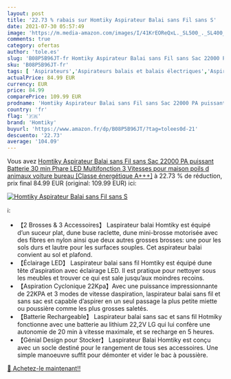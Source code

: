 ```yaml
---
layout: post
title: '22.73 % rabais sur Homtiky Aspirateur Balai sans Fil sans S'
date: 2021-07-30 05:57:49
image: 'https://m.media-amazon.com/images/I/41KrEOReQxL._SL500_._SL400_.jpg'
comments: true
category: ofertas
author: 'tole.es'
slug: 'B08P5B96JT-fr Homtiky Aspirateur Balai sans Fil sans Sac 22000 PA...'
sku: 'B08P5B96JT-fr'
tags: [ 'Aspirateurs','Aspirateurs balais et balais électriques','Aspirateurs, entretien des sols et nettoyeurs de vitres','Cuisine et Maison','homtiky', ]
actualPrice: 84.99 EUR
currency: EUR
price: 84.99
comparePrice: 109.99 EUR
prodname: 'Homtiky Aspirateur Balai sans Fil sans Sac 22000 PA puissant  Batterie 30 min  Phare LED  Multifonction  3 Vitesses  pour maison  poils d animaux  voiture  bureau [Classe énergétique A+++]'
country: 'fr'
flag: '🇫🇷'
brand: 'Homtiky'
buyurl: 'https://www.amazon.fr/dp/B08P5B96JT/?tag=tolees0d-21'
descuento: '22.73'
average: '104.09'
---
```


Vous avez [Homtiky Aspirateur Balai sans Fil sans Sac 22000 PA puissant  Batterie 30 min  Phare LED  Multifonction  3 Vitesses  pour maison  poils d animaux  voiture  bureau [Classe énergétique A+++]](https://www.amazon.fr/dp/B08P5B96JT/?tag=tolees0d-21)  à  22.73 % de réduction, prix final  84.99 EUR (original: 109.99 EUR) ici:

[![Homtiky Aspirateur Balai sans Fil sans S](https://m.media-amazon.com/images/I/41KrEOReQxL._SL500_._SL400_.jpg)](https://www.amazon.fr/dp/B08P5B96JT/?tag=tolees0d-21)

ℹ️:

- 【2 Brosses & 3 Accessoires】 Laspirateur balai Homtiky est équipé d’un suceur plat, dune buse raclette, dune mini-brosse motorisée avec des fibres en nylon ainsi que deux autres grosses brosses: une pour les sols durs et lautre pour les surfaces souples. Cet aspirateur balai convient au sol et plafond.
- 【Éclairage LED】 Laspirateur balai sans fil Homtiky est équipé dune tête d’aspiration avec éclairage LED. Il est pratique pour nettoyer sous les meubles et trouver ce qui est sale jusqu’aux moindres recoins.
- 【Aspiration Cyclonique 22Kpa】Avec une puissance impressionnante de 22KPA et 3 modes de vitesse daspiration, laspirateur balai sans fil et sans sac est capable d’aspirer en un seul passage la plus petite miette ou poussière comme les plus grosses saletés.
- 【Batterie Rechargeable】 Laspirateur balai sans sac et sans fil Hotmiky fonctionne avec une batterie au lithium 22,2V LG qui lui confère une autonomie de 20 min à vitesse maximale, et se recharge en 5 heures.
- 【Génial Design pour Stocker】 Laspirateur Balai Homtiky est conçu avec un socle destiné pour le rangement de tous ses accessoires. Une simple manoeuvre suffit pour démonter et vider le bac à poussière.

[🛒 Achetez-le maintenant!!](https://www.amazon.fr/dp/B08P5B96JT/?tag=tolees0d-21)
